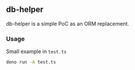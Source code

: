 ## db-helper

db-helper is a simple PoC as an ORM replacement.

### Usage
Small example in `test.ts`

```bash
deno run -A test.ts
```
